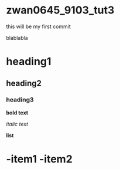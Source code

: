 # zwan0645_9103_tut3

this will be my first commit 

blablabla

# heading1
## heading2
### heading3

**bold text**

*italic text*

**list**

-item1
-item2
=


